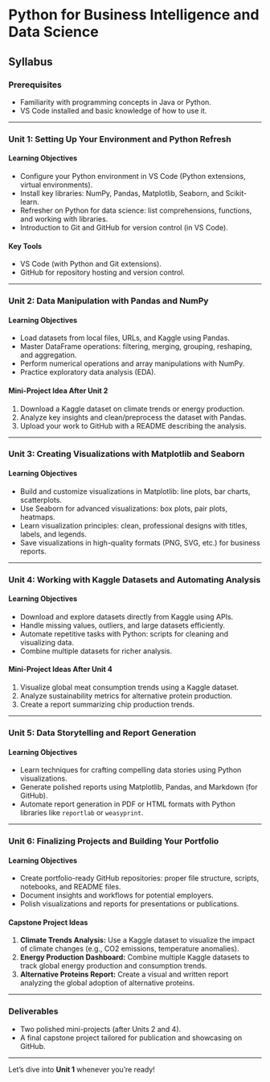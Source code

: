 # Python for Business Intelligence and Data Science

## **Syllabus**

### **Prerequisites**
- Familiarity with programming concepts in Java or Python.
- VS Code installed and basic knowledge of how to use it.

---

### **Unit 1: Setting Up Your Environment and Python Refresh**
#### **Learning Objectives**
- Configure your Python environment in VS Code (Python extensions, virtual environments).
- Install key libraries: NumPy, Pandas, Matplotlib, Seaborn, and Scikit-learn.
- Refresher on Python for data science: list comprehensions, functions, and working with libraries.
- Introduction to Git and GitHub for version control (in VS Code).

#### **Key Tools**
- VS Code (with Python and Git extensions).
- GitHub for repository hosting and version control.

---

### **Unit 2: Data Manipulation with Pandas and NumPy**
#### **Learning Objectives**
- Load datasets from local files, URLs, and Kaggle using Pandas.
- Master DataFrame operations: filtering, merging, grouping, reshaping, and aggregation.
- Perform numerical operations and array manipulations with NumPy.
- Practice exploratory data analysis (EDA).

#### **Mini-Project Idea After Unit 2**
1. Download a Kaggle dataset on climate trends or energy production.
2. Analyze key insights and clean/preprocess the dataset with Pandas.
3. Upload your work to GitHub with a README describing the analysis.

---

### **Unit 3: Creating Visualizations with Matplotlib and Seaborn**
#### **Learning Objectives**
- Build and customize visualizations in Matplotlib: line plots, bar charts, scatterplots.
- Use Seaborn for advanced visualizations: box plots, pair plots, heatmaps.
- Learn visualization principles: clean, professional designs with titles, labels, and legends.
- Save visualizations in high-quality formats (PNG, SVG, etc.) for business reports.

---

### **Unit 4: Working with Kaggle Datasets and Automating Analysis**
#### **Learning Objectives**
- Download and explore datasets directly from Kaggle using APIs.
- Handle missing values, outliers, and large datasets efficiently.
- Automate repetitive tasks with Python: scripts for cleaning and visualizing data.
- Combine multiple datasets for richer analysis.

#### **Mini-Project Ideas After Unit 4**
1. Visualize global meat consumption trends using a Kaggle dataset.
2. Analyze sustainability metrics for alternative protein production.
3. Create a report summarizing chip production trends.

---

### **Unit 5: Data Storytelling and Report Generation**
#### **Learning Objectives**
- Learn techniques for crafting compelling data stories using Python visualizations.
- Generate polished reports using Matplotlib, Pandas, and Markdown (for GitHub).
- Automate report generation in PDF or HTML formats with Python libraries like `reportlab` or `weasyprint`.

---

### **Unit 6: Finalizing Projects and Building Your Portfolio**
#### **Learning Objectives**
- Create portfolio-ready GitHub repositories: proper file structure, scripts, notebooks, and README files.
- Document insights and workflows for potential employers.
- Polish visualizations and reports for presentations or publications.

#### **Capstone Project Ideas**
1. **Climate Trends Analysis:** Use a Kaggle dataset to visualize the impact of climate changes (e.g., CO2 emissions, temperature anomalies).
2. **Energy Production Dashboard:** Combine multiple Kaggle datasets to track global energy production and consumption trends.
3. **Alternative Proteins Report:** Create a visual and written report analyzing the global adoption of alternative proteins.

---

### **Deliverables**
- Two polished mini-projects (after Units 2 and 4).
- A final capstone project tailored for publication and showcasing on GitHub.

---

Let’s dive into **Unit 1** whenever you’re ready!

